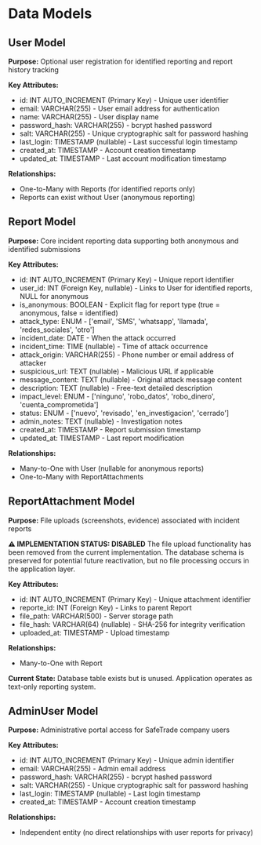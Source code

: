 # Data Models

## User Model
**Purpose:** Optional user registration for identified reporting and report history tracking

**Key Attributes:**
- id: INT AUTO_INCREMENT (Primary Key) - Unique user identifier
- email: VARCHAR(255) - User email address for authentication
- name: VARCHAR(255) - User display name
- password_hash: VARCHAR(255) - bcrypt hashed password
- salt: VARCHAR(255) - Unique cryptographic salt for password hashing
- last_login: TIMESTAMP (nullable) - Last successful login timestamp
- created_at: TIMESTAMP - Account creation timestamp
- updated_at: TIMESTAMP - Last account modification timestamp

**Relationships:**
- One-to-Many with Reports (for identified reports only)
- Reports can exist without User (anonymous reporting)

## Report Model
**Purpose:** Core incident reporting data supporting both anonymous and identified submissions

**Key Attributes:**
- id: INT AUTO_INCREMENT (Primary Key) - Unique report identifier
- user_id: INT (Foreign Key, nullable) - Links to User for identified reports, NULL for anonymous
- is_anonymous: BOOLEAN - Explicit flag for report type (true = anonymous, false = identified)
- attack_type: ENUM - ['email', 'SMS', 'whatsapp', 'llamada', 'redes_sociales', 'otro']
- incident_date: DATE - When the attack occurred
- incident_time: TIME (nullable) - Time of attack occurrence
- attack_origin: VARCHAR(255) - Phone number or email address of attacker
- suspicious_url: TEXT (nullable) - Malicious URL if applicable
- message_content: TEXT (nullable) - Original attack message content
- description: TEXT (nullable) - Free-text detailed description
- impact_level: ENUM - ['ninguno', 'robo_datos', 'robo_dinero', 'cuenta_comprometida']
- status: ENUM - ['nuevo', 'revisado', 'en_investigacion', 'cerrado']
- admin_notes: TEXT (nullable) - Investigation notes
- created_at: TIMESTAMP - Report submission timestamp
- updated_at: TIMESTAMP - Last report modification

**Relationships:**
- Many-to-One with User (nullable for anonymous reports)
- One-to-Many with ReportAttachments

## ReportAttachment Model
**Purpose:** File uploads (screenshots, evidence) associated with incident reports

**⚠️ IMPLEMENTATION STATUS: DISABLED**
The file upload functionality has been removed from the current implementation. The database schema is preserved for potential future reactivation, but no file processing occurs in the application layer.

**Key Attributes:**
- id: INT AUTO_INCREMENT (Primary Key) - Unique attachment identifier
- reporte_id: INT (Foreign Key) - Links to parent Report
- file_path: VARCHAR(500) - Server storage path
- file_hash: VARCHAR(64) (nullable) - SHA-256 for integrity verification
- uploaded_at: TIMESTAMP - Upload timestamp

**Relationships:**
- Many-to-One with Report

**Current State:** Database table exists but is unused. Application operates as text-only reporting system.

## AdminUser Model
**Purpose:** Administrative portal access for SafeTrade company users

**Key Attributes:**
- id: INT AUTO_INCREMENT (Primary Key) - Unique admin identifier
- email: VARCHAR(255) - Admin email address
- password_hash: VARCHAR(255) - bcrypt hashed password
- salt: VARCHAR(255) - Unique cryptographic salt for password hashing
- last_login: TIMESTAMP (nullable) - Last login timestamp
- created_at: TIMESTAMP - Account creation timestamp

**Relationships:**
- Independent entity (no direct relationships with user reports for privacy)
